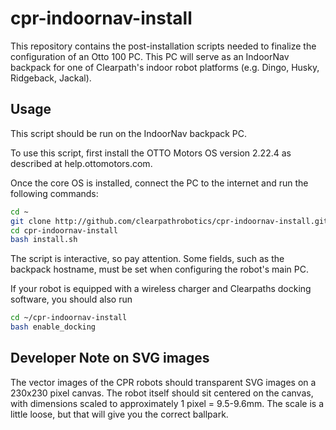 # cpr-indoornav-install

This repository contains the post-installation scripts needed to finalize the configuration of an Otto 100 PC. This PC
will serve as an IndoorNav backpack for one of Clearpath's indoor robot platforms (e.g. Dingo, Husky, Ridgeback, Jackal).


## Usage

This script should be run on the IndoorNav backpack PC.

To use this script, first install the OTTO Motors OS version 2.22.4 as described at help.ottomotors.com.

Once the core OS is installed, connect the PC to the internet and run the following commands:
```bash
cd ~
git clone http://github.com/clearpathrobotics/cpr-indoornav-install.git
cd cpr-indoornav-install
bash install.sh
```

The script is interactive, so pay attention.  Some fields, such as the backpack hostname, must be set when configuring
the robot's main PC.

If your robot is equipped with a wireless charger and Clearpaths docking software, you should also run
```bash
cd ~/cpr-indoornav-install
bash enable_docking
```



Developer Note on SVG images
------------------------------

The vector images of the CPR robots should transparent SVG images on a
230x230 pixel canvas.  The robot itself should sit centered on the canvas,
with dimensions scaled to approximately 1 pixel = 9.5-9.6mm.  The scale is a
little loose, but that will give you the correct ballpark.

